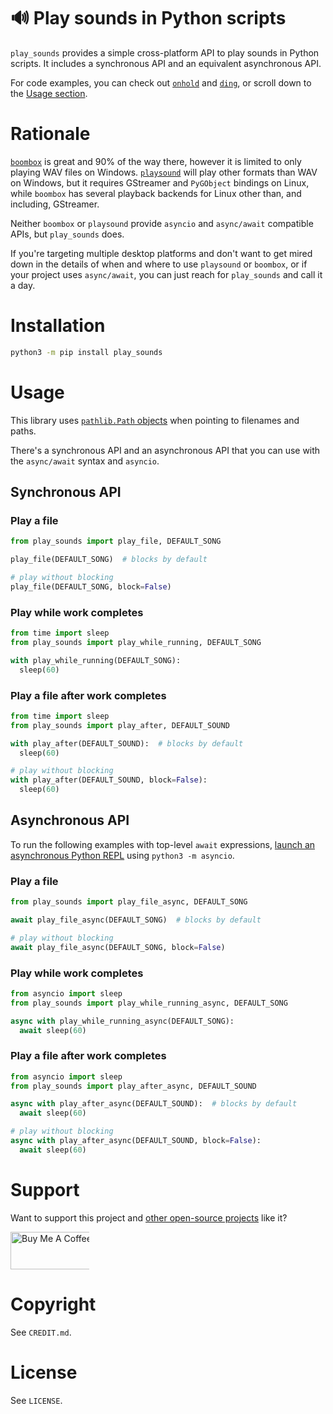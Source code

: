 # 🔊 Play sounds in Python scripts
`play_sounds` provides a simple cross-platform API to play sounds in Python scripts. It includes a synchronous API and an equivalent asynchronous API.

For code examples, you can check out [`onhold`](https://github.com/alexdelorenzo/onhold) and [`ding`](https://github.com/alexdelorenzo/ding), or scroll down to the [Usage section](https://github.com/alexdelorenzo/play_sounds#usage).

# Rationale
[`boombox`](https://pypi.org/project/boombox/) is great and 90% of the way there, however it is limited to only playing WAV files on Windows. [`playsound`](https://pypi.org/project/playsound/) will play other formats than WAV on Windows, but it requires GStreamer and `PyGObject` bindings on Linux, while `boombox` has several playback backends for Linux other than, and including, GStreamer.

Neither `boombox` or `playsound` provide `asyncio` and `async/await` compatible APIs, but `play_sounds` does.

If you're targeting multiple desktop platforms and don't want to get mired down in the details of when and where to use `playsound` or `boombox`, or if your project uses `async/await`, you can just reach for `play_sounds` and call it a day.

# Installation
```bash
python3 -m pip install play_sounds
```

# Usage
This library uses [`pathlib.Path` objects](https://docs.python.org/3/library/pathlib.html#pathlib.Path) when pointing to filenames and paths. 

There's a synchronous API and an asynchronous API that you can use with the `async/await` syntax and `asyncio`. 

## Synchronous API
### Play a file
```python
from play_sounds import play_file, DEFAULT_SONG

play_file(DEFAULT_SONG)  # blocks by default

# play without blocking
play_file(DEFAULT_SONG, block=False) 
```

### Play while work completes
```python
from time import sleep
from play_sounds import play_while_running, DEFAULT_SONG

with play_while_running(DEFAULT_SONG):
  sleep(60)
```

### Play a file after work completes
```python
from time import sleep
from play_sounds import play_after, DEFAULT_SOUND

with play_after(DEFAULT_SOUND):  # blocks by default
  sleep(60)

# play without blocking
with play_after(DEFAULT_SOUND, block=False):
  sleep(60)
```

## Asynchronous API
To run the following examples with top-level `await` expressions, [launch an asynchronous Python REPL](https://www.integralist.co.uk/posts/python-asyncio/#running-async-code-in-the-repl) using `python3 -m asyncio`.

### Play a file
```python
from play_sounds import play_file_async, DEFAULT_SONG

await play_file_async(DEFAULT_SONG)  # blocks by default

# play without blocking
await play_file_async(DEFAULT_SONG, block=False) 
```

### Play while work completes
```python
from asyncio import sleep
from play_sounds import play_while_running_async, DEFAULT_SONG

async with play_while_running_async(DEFAULT_SONG):
  await sleep(60)
```

### Play a file after work completes
```python
from asyncio import sleep
from play_sounds import play_after_async, DEFAULT_SOUND

async with play_after_async(DEFAULT_SOUND):  # blocks by default
  await sleep(60)

# play without blocking
async with play_after_async(DEFAULT_SOUND, block=False):
  await sleep(60)
```

# Support
Want to support this project and [other open-source projects](https://github.com/alexdelorenzo) like it?

<a href="https://www.buymeacoffee.com/alexdelorenzo" target="_blank"><img src="https://cdn.buymeacoffee.com/buttons/v2/default-yellow.png" alt="Buy Me A Coffee" height="60px" style="height: 60px !important;width: 217px !important;max-width:25%" ></a>

# Copyright
See `CREDIT.md`.

# License
See `LICENSE`.
